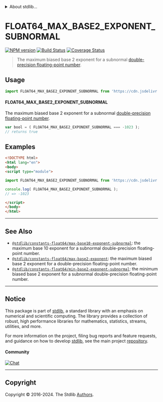 <!--

@license Apache-2.0

Copyright (c) 2018 The Stdlib Authors.

Licensed under the Apache License, Version 2.0 (the "License");
you may not use this file except in compliance with the License.
You may obtain a copy of the License at

   http://www.apache.org/licenses/LICENSE-2.0

Unless required by applicable law or agreed to in writing, software
distributed under the License is distributed on an "AS IS" BASIS,
WITHOUT WARRANTIES OR CONDITIONS OF ANY KIND, either express or implied.
See the License for the specific language governing permissions and
limitations under the License.

-->


<details>
  <summary>
    About stdlib...
  </summary>
  <p>We believe in a future in which the web is a preferred environment for numerical computation. To help realize this future, we've built stdlib. stdlib is a standard library, with an emphasis on numerical and scientific computation, written in JavaScript (and C) for execution in browsers and in Node.js.</p>
  <p>The library is fully decomposable, being architected in such a way that you can swap out and mix and match APIs and functionality to cater to your exact preferences and use cases.</p>
  <p>When you use stdlib, you can be absolutely certain that you are using the most thorough, rigorous, well-written, studied, documented, tested, measured, and high-quality code out there.</p>
  <p>To join us in bringing numerical computing to the web, get started by checking us out on <a href="https://github.com/stdlib-js/stdlib">GitHub</a>, and please consider <a href="https://opencollective.com/stdlib">financially supporting stdlib</a>. We greatly appreciate your continued support!</p>
</details>

# FLOAT64_MAX_BASE2_EXPONENT_SUBNORMAL

[![NPM version][npm-image]][npm-url] [![Build Status][test-image]][test-url] [![Coverage Status][coverage-image]][coverage-url] <!-- [![dependencies][dependencies-image]][dependencies-url] -->

> The maximum biased base 2 exponent for a subnormal [double-precision floating-point number][ieee754].



<section class="usage">

## Usage

<!-- eslint-disable id-length -->

```javascript
import FLOAT64_MAX_BASE2_EXPONENT_SUBNORMAL from 'https://cdn.jsdelivr.net/gh/stdlib-js/constants-float64-max-base2-exponent-subnormal@esm/index.mjs';
```

#### FLOAT64_MAX_BASE2_EXPONENT_SUBNORMAL

The maximum biased base 2 exponent for a subnormal [double-precision floating-point number][ieee754].

<!-- eslint-disable id-length -->

```javascript
var bool = ( FLOAT64_MAX_BASE2_EXPONENT_SUBNORMAL === -1023 );
// returns true
```

</section>

<!-- /.usage -->

<section class="examples">

## Examples

<!-- TODO: better example -->

<!-- eslint no-undef: "error" -->

<!-- eslint-disable id-length -->

```html
<!DOCTYPE html>
<html lang="en">
<body>
<script type="module">

import FLOAT64_MAX_BASE2_EXPONENT_SUBNORMAL from 'https://cdn.jsdelivr.net/gh/stdlib-js/constants-float64-max-base2-exponent-subnormal@esm/index.mjs';

console.log( FLOAT64_MAX_BASE2_EXPONENT_SUBNORMAL );
// => -1023

</script>
</body>
</html>
```

</section>

<!-- /.examples -->

<!-- C interface documentation. -->



<!-- Section for related `stdlib` packages. Do not manually edit this section, as it is automatically populated. -->

<section class="related">

* * *

## See Also

-   <span class="package-name">[`@stdlib/constants-float64/max-base10-exponent-subnormal`][@stdlib/constants/float64/max-base10-exponent-subnormal]</span><span class="delimiter">: </span><span class="description">the maximum base 10 exponent for a subnormal double-precision floating-point number.</span>
-   <span class="package-name">[`@stdlib/constants-float64/max-base2-exponent`][@stdlib/constants/float64/max-base2-exponent]</span><span class="delimiter">: </span><span class="description">the maximum biased base 2 exponent for a double-precision floating-point number.</span>
-   <span class="package-name">[`@stdlib/constants-float64/min-base2-exponent-subnormal`][@stdlib/constants/float64/min-base2-exponent-subnormal]</span><span class="delimiter">: </span><span class="description">the minimum biased base 2 exponent for a subnormal double-precision floating-point number.</span>

</section>

<!-- /.related -->

<!-- Section for all links. Make sure to keep an empty line after the `section` element and another before the `/section` close. -->


<section class="main-repo" >

* * *

## Notice

This package is part of [stdlib][stdlib], a standard library with an emphasis on numerical and scientific computing. The library provides a collection of robust, high performance libraries for mathematics, statistics, streams, utilities, and more.

For more information on the project, filing bug reports and feature requests, and guidance on how to develop [stdlib][stdlib], see the main project [repository][stdlib].

#### Community

[![Chat][chat-image]][chat-url]

---

## Copyright

Copyright &copy; 2016-2024. The Stdlib [Authors][stdlib-authors].

</section>

<!-- /.stdlib -->

<!-- Section for all links. Make sure to keep an empty line after the `section` element and another before the `/section` close. -->

<section class="links">

[npm-image]: http://img.shields.io/npm/v/@stdlib/constants-float64-max-base2-exponent-subnormal.svg
[npm-url]: https://npmjs.org/package/@stdlib/constants-float64-max-base2-exponent-subnormal

[test-image]: https://github.com/stdlib-js/constants-float64-max-base2-exponent-subnormal/actions/workflows/test.yml/badge.svg?branch=v0.2.0
[test-url]: https://github.com/stdlib-js/constants-float64-max-base2-exponent-subnormal/actions/workflows/test.yml?query=branch:v0.2.0

[coverage-image]: https://img.shields.io/codecov/c/github/stdlib-js/constants-float64-max-base2-exponent-subnormal/main.svg
[coverage-url]: https://codecov.io/github/stdlib-js/constants-float64-max-base2-exponent-subnormal?branch=v0.2.0

<!--

[dependencies-image]: https://img.shields.io/david/stdlib-js/constants-float64-max-base2-exponent-subnormal.svg
[dependencies-url]: https://david-dm.org/stdlib-js/constants-float64-max-base2-exponent-subnormal/main

-->

[chat-image]: https://img.shields.io/gitter/room/stdlib-js/stdlib.svg
[chat-url]: https://app.gitter.im/#/room/#stdlib-js_stdlib:gitter.im

[stdlib]: https://github.com/stdlib-js/stdlib

[stdlib-authors]: https://github.com/stdlib-js/stdlib/graphs/contributors

[umd]: https://github.com/umdjs/umd
[es-module]: https://developer.mozilla.org/en-US/docs/Web/JavaScript/Guide/Modules

[deno-url]: https://github.com/stdlib-js/constants-float64-max-base2-exponent-subnormal/tree/deno
[deno-readme]: https://github.com/stdlib-js/constants-float64-max-base2-exponent-subnormal/blob/deno/README.md
[umd-url]: https://github.com/stdlib-js/constants-float64-max-base2-exponent-subnormal/tree/umd
[umd-readme]: https://github.com/stdlib-js/constants-float64-max-base2-exponent-subnormal/blob/umd/README.md
[esm-url]: https://github.com/stdlib-js/constants-float64-max-base2-exponent-subnormal/tree/esm
[esm-readme]: https://github.com/stdlib-js/constants-float64-max-base2-exponent-subnormal/blob/esm/README.md
[branches-url]: https://github.com/stdlib-js/constants-float64-max-base2-exponent-subnormal/blob/main/branches.md

[ieee754]: https://en.wikipedia.org/wiki/IEEE_754-1985

<!-- <related-links> -->

[@stdlib/constants/float64/max-base10-exponent-subnormal]: https://github.com/stdlib-js/constants-float64-max-base10-exponent-subnormal/tree/esm

[@stdlib/constants/float64/max-base2-exponent]: https://github.com/stdlib-js/constants-float64-max-base2-exponent/tree/esm

[@stdlib/constants/float64/min-base2-exponent-subnormal]: https://github.com/stdlib-js/constants-float64-min-base2-exponent-subnormal/tree/esm

<!-- </related-links> -->

</section>

<!-- /.links -->

